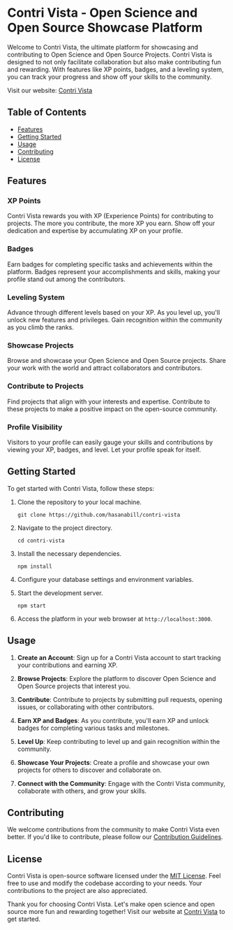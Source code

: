# Contri Vista - Open Science and Open Source Showcase Platform

Welcome to Contri Vista, the ultimate platform for showcasing and contributing to Open Science and Open Source Projects. Contri Vista is designed to not only facilitate collaboration but also make contributing fun and rewarding. With features like XP points, badges, and a leveling system, you can track your progress and show off your skills to the community.

Visit our website: [Contri Vista](https://contri-vista.web.app/)

## Table of Contents

- [Features](#features)
- [Getting Started](#getting-started)
- [Usage](#usage)
- [Contributing](#contributing)
- [License](#license)

## Features

### XP Points

Contri Vista rewards you with XP (Experience Points) for contributing to projects. The more you contribute, the more XP you earn. Show off your dedication and expertise by accumulating XP on your profile.

### Badges

Earn badges for completing specific tasks and achievements within the platform. Badges represent your accomplishments and skills, making your profile stand out among the contributors.

### Leveling System

Advance through different levels based on your XP. As you level up, you'll unlock new features and privileges. Gain recognition within the community as you climb the ranks.

### Showcase Projects

Browse and showcase your Open Science and Open Source projects. Share your work with the world and attract collaborators and contributors.

### Contribute to Projects

Find projects that align with your interests and expertise. Contribute to these projects to make a positive impact on the open-source community.

### Profile Visibility

Visitors to your profile can easily gauge your skills and contributions by viewing your XP, badges, and level. Let your profile speak for itself.

## Getting Started

To get started with Contri Vista, follow these steps:

1. Clone the repository to your local machine.

   ```
   git clone https://github.com/hasanabill/contri-vista
   ```

2. Navigate to the project directory.

   ```
   cd contri-vista
   ```

3. Install the necessary dependencies.

   ```
   npm install
   ```

4. Configure your database settings and environment variables.

5. Start the development server.

   ```
   npm start
   ```

6. Access the platform in your web browser at `http://localhost:3000`.

## Usage

1. **Create an Account**: Sign up for a Contri Vista account to start tracking your contributions and earning XP.

2. **Browse Projects**: Explore the platform to discover Open Science and Open Source projects that interest you.

3. **Contribute**: Contribute to projects by submitting pull requests, opening issues, or collaborating with other contributors.

4. **Earn XP and Badges**: As you contribute, you'll earn XP and unlock badges for completing various tasks and milestones.

5. **Level Up**: Keep contributing to level up and gain recognition within the community.

6. **Showcase Your Projects**: Create a profile and showcase your own projects for others to discover and collaborate on.

7. **Connect with the Community**: Engage with the Contri Vista community, collaborate with others, and grow your skills.

## Contributing

We welcome contributions from the community to make Contri Vista even better. If you'd like to contribute, please follow our [Contribution Guidelines](CONTRIBUTING.md).

## License

Contri Vista is open-source software licensed under the [MIT License](LICENSE). Feel free to use and modify the codebase according to your needs. Your contributions to the project are also appreciated.

Thank you for choosing Contri Vista. Let's make open science and open source more fun and rewarding together! Visit our website at [Contri Vista](https://contri-vista.web.app/) to get started.
